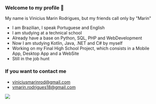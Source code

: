 ### Welcome to my profile 👐

My name is Vinicius Marin Rodrigues, but my friends call only by "Marin"

- I am Brazilian, I speak Portuguese and English
- I am studying at a technical school
- Already have a base on Python, SQL, PHP and WebDevelopment
- Now I am studying Kotlin, Java, .NET and C# by myself
- Working on my Final High School Project, which consists in a Mobile App, Desktop App and a WebSite
- Still in the job hunt

### If you want to contact me

- viniciusmarinrod@gmail.com
- vmarin.rodrigues18@gmail.com

![](https://media.tenor.com/kYWeox8OKvAAAAAC/pokemon-squirtle.gif)

